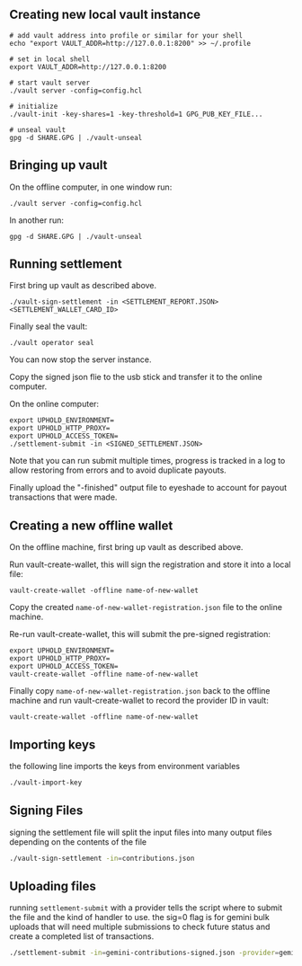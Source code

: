 ## Creating new local vault instance

```
# add vault address into profile or similar for your shell
echo "export VAULT_ADDR=http://127.0.0.1:8200" >> ~/.profile

# set in local shell
export VAULT_ADDR=http://127.0.0.1:8200

# start vault server
./vault server -config=config.hcl

# initialize
./vault-init -key-shares=1 -key-threshold=1 GPG_PUB_KEY_FILE...

# unseal vault
gpg -d SHARE.GPG | ./vault-unseal
```

## Bringing up vault

On the offline computer, in one window run:
```
./vault server -config=config.hcl
```

In another run:
```
gpg -d SHARE.GPG | ./vault-unseal
```

## Running settlement

First bring up vault as described above.

```
./vault-sign-settlement -in <SETTLEMENT_REPORT.JSON> <SETTLEMENT_WALLET_CARD_ID>
```

Finally seal the vault:
```
./vault operator seal
```
You can now stop the server instance.

Copy the signed json flie to the usb stick and transfer it to the online
computer.

On the online computer:
```
export UPHOLD_ENVIRONMENT=
export UPHOLD_HTTP_PROXY=
export UPHOLD_ACCESS_TOKEN=
./settlement-submit -in <SIGNED_SETTLEMENT.JSON>
```

Note that you can run submit multiple times, progress is tracked in a log to
allow restoring from errors and to avoid duplicate payouts.

Finally upload the "-finished" output file to eyeshade to account for payout
transactions that were made.

## Creating a new offline wallet

On the offline machine, first bring up vault as described above.

Run vault-create-wallet, this will sign the registration and store it into
a local file:
```
vault-create-wallet -offline name-of-new-wallet
```

Copy the created `name-of-new-wallet-registration.json` file to the online
machine.

Re-run vault-create-wallet, this will submit the pre-signed registration:
```
export UPHOLD_ENVIRONMENT=
export UPHOLD_HTTP_PROXY=
export UPHOLD_ACCESS_TOKEN=
vault-create-wallet -offline name-of-new-wallet
```

Finally copy `name-of-new-wallet-registration.json` back to the offline
machine and run vault-create-wallet to record the provider ID in vault:
```
vault-create-wallet -offline name-of-new-wallet
```

## Importing keys

the following line imports the keys from environment variables
```bash
./vault-import-key
```

## Signing Files

signing the settlement file will split the input files into many output files depending on the contents of the file
```bash
./vault-sign-settlement -in=contributions.json
```

## Uploading files
running `settlement-submit` with a provider tells the script where to submit the file and the kind of handler to use. the sig=0 flag is for gemini bulk uploads that will need multiple submissions to check future status and create a completed list of transactions.
```bash
./settlement-submit -in=gemini-contributions-signed.json -provider=gemini -sig=0
```
